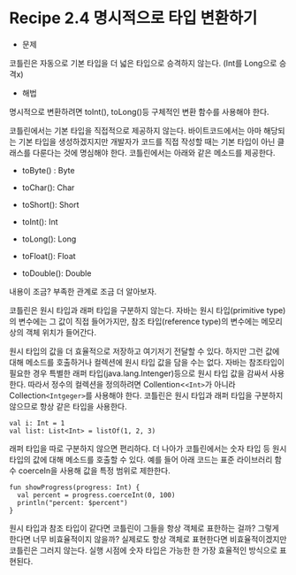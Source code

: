 # Recipe 2.4 명시적으로 타입 변환하기

* 문제

코틀린은 자동으로 기본 타입을 더 넓은 타입으로 승격하지 않는다. (Int를 Long으로 승격x)


* 해법

명시적으로 변환하려면 toInt(), toLong()등 구체적인 변환 함수를 사용해야 한다.


코틀린에서는 기본 타입을 직접적으로 제공하지 않는다. 바이트코드에서는 아마 해당되는 기본 타입을 생성하겠지지만 개발자가 코드를 직접 작성할 때는 기본 타입이 아닌 클래스를 다룬다는 것에 명심해야 한다.
코틀린에서는 아래와 같은 메소드를 제공한다.


* toByte() : Byte

* toChar(): Char

* toShort(): Short

* toInt(): Int

* toLong(): Long

* toFloat(): Float

* toDouble(): Double


내용이 조금? 부족한 관계로 조금 더 알아보자.

코틀린은 원시 타입과 래퍼 타입을 구분하지 않는다. 자바는 원시 타입(primitive type)의 변수에는 그 값이 직접 들어가지만, 참조 타입(reference type)의 변수에는 메모리상의 객체 위치가 들어간다.

원시 타입의 값을 더 효율적으로 저장하고 여기저기 전달할 수 있다. 하지만 그런 값에 대해 메소드를 호출하거나 컬렉션에 원시 타입 값을 담을 수는 없다. 자바는 참조타입이 필요한 경우 
특별한 래퍼 타입(java.lang.Intenger)등으로 원시 타입 값을 감싸서 사용한다. 따라서 정수의 컬렉션을 정의하려면 Collention<`<Int>`가 아니라 Collection`<Intgeger>`를 사용해야 한다. 
코틀린은 원시 타입과 래퍼 타입을 구분하지 않으므로 항상 같은 타입을 사용한다.
  
```(kotlin)
val i: Int = 1
val list: List<Int> = listOf(1, 2, 3)
``` 
래퍼 타입을 따로 구분하지 않으면 편리하다. 더 나아가 코틀린에서는 숫자 타입 등 원시 타입의 값에 대해 메소드를 호출할 수 있다. 예를 들어 아래 코드는 표준 라이브러리 함수 coerceIn을 사용해 값을 특정 범위로 제한한다.

```(kotlin)
fun showProgress(progress: Int) {
  val percent = progress.coerceInt(0, 100)
  println("percent: $percent")
}
``` 


원시 타입과 참조 타입이 같다면 코틀린이 그들을 항상 객체로 표한하는 걸까? 그렇게 한다면 너무 비효율적이지 않을까? 실제로도 항상 객체로 표현한다면 비효율적이겠지만 코틀린은 그러지 않는다.
실행 시점에 숫자 타입은 가능한 한 가장 효율적인 방식으로 표현된다.
























